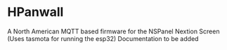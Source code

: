 # HPanwall
A North American MQTT based firmware for the NSPanel Nextion Screen (Uses tasmota for running the esp32) 
Documentation to be added
